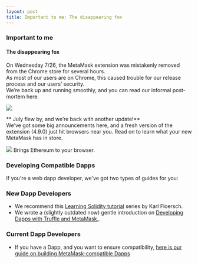 ```yaml
---
layout: post
title: Important to me: The disappearing fox
---
```


### Important to me
#### The disappearing fox
On Wednesday 7/26, the MetaMask extension was mistakenly removed from the Chrome store for several hours.   
As most of our users are on Chrome, this caused trouble for our release process and our users’ security.   
We’re back up and running smoothly, and you can read our informal post-mortem here.  

<img src="https://cdn-images-1.medium.com/max/800/1*O7Wnq_15OYStkdUAEKJnAA.png">


** July flew by, and we’re back with another update!**  
We’ve got some big announcements here, and a fresh version of the extension (4.9.0) just hit browsers near you. 
Read on to learn what your new MetaMask has in store.

<img src="https://metamask.io/img/metamask.png">
Brings Ethereum to your browser.

### Developing Compatible Dapps  
If you're a web dapp developer, we've got two types of guides for you:

### New Dapp Developers  
  - We recommend this [Learning Solidity tutorial](https://karl.tech/learning-solidity-part-1-deploy-a-contract/ "tutorial")
 series by Karl Floersch.
  - We wrote a (slightly outdated now) gentle introduction on [Developing Dapps with Truffle and MetaMask.](https://medium.com/metamask/developing-ethereum-dapps-with-truffle-and-metamask-aa8ad7e363ba "Developing").

### Current Dapp Developers  
  - If you have a Dapp, and you want to ensure compatibility, [here is our guide on building MetaMask-compatible Dapps](https://github.com/MetaMask/faq/blob/master/DEVELOPERS.md "here")
